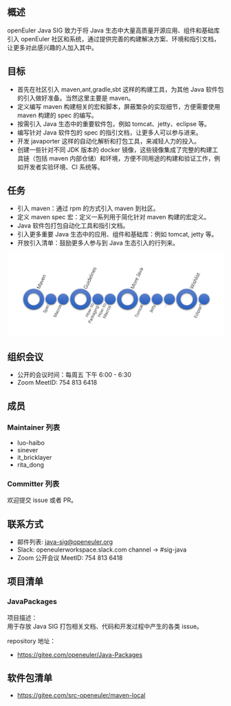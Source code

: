 ## 概述

openEuler Java SIG 致力于将 Java 生态中大量高质量开源应用、组件和基础库引入 openEuler 社区和系统，通过提供完善的构建解决方案、环境和指引文档，让更多对此感兴趣的人加入其中。


## 目标

- 首先在社区引入 maven,ant,gradle,sbt 这样的构建工具，为其他 Java 软件包的引入做好准备。当然这里主要是 maven。
- 定义编写 maven 构建相关的宏和脚本，屏蔽繁杂的实现细节，方便需要使用 maven 构建的 spec 的编写。
- 按需引入 Java 生态中的重要软件包，例如 tomcat、jetty、eclipse 等。
- 编写针对 Java 软件包的 spec 的指引文档，让更多人可以参与进来。
- 开发 javaporter 这样的自动化解析和打包工具，来减轻人力的投入。
- 创建一些针对不同 JDK 版本的 docker 镜像，这些镜像集成了完整的构建工具链（包括 maven 内部仓储）和环境，方便不同用途的构建和验证工作，例如开发者实验环境、CI 系统等。

## 任务

- 引入 maven：通过 rpm 的方式引入 maven 到社区。
- 定义 maven spec 宏：定义一系列用于简化针对 maven 构建的宏定义。
- Java 软件包打包自动化工具和指引文档。
- 引入更多重要 Java 生态中的应用、组件和基础库：例如 tomcat, jetty 等。
- 开放引入清单：鼓励更多人参与到 Java 生态引入的行列来。

![missions](missions.png)

## 组织会议

- 公开的会议时间：每周五 下午 6:00 - 6:30
- Zoom MeetID: 754 813 6418

## 成员

### Maintainer 列表

- luo-haibo
- sinever
- it_bricklayer
- rita_dong

### Committer 列表

欢迎提交 issue 或者 PR。

## 联系方式

- 邮件列表: java-sig@openeuler.org
- Slack: openeulerworkspace.slack.com channel -> #sig-java
- Zoom 公开会议 MeetID: 754 813 6418

## 项目清单

### JavaPackages

项目描述：  
用于存放 Java SIG 打包相关文档、代码和开发过程中产生的各类 issue。

repository 地址：  
- https://gitee.com/openeuler/Java-Packages

## 软件包清单
- https://gitee.com/src-openeuler/maven-local